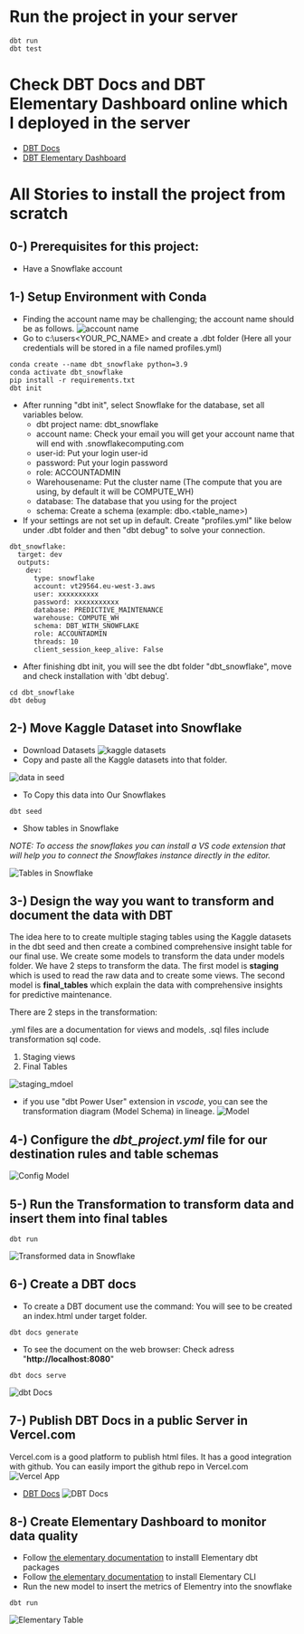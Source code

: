 # Run the project in your server
```
dbt run
dbt test
```

# Check DBT Docs and DBT Elementary Dashboard online which I deployed in the server
- [DBT Docs]()
- [DBT Elementary Dashboard]()


# All Stories to install the project from scratch
## 0-) Prerequisites for this project:
- Have a Snowflake account 
## 1-) Setup Environment with Conda
- Finding the account name may be challenging; the account name should be as follows.
![account name](docs/account_name.png)
- Go to c:\users\<YOUR_PC_NAME> and create a .dbt folder (Here all your credentials will be stored in a file named profiles.yml)
```
conda create --name dbt_snowflake python=3.9
conda activate dbt_snowflake
pip install -r requirements.txt
dbt init
```
- After running "dbt init", select Snowflake for the database, set all variables below.
    - dbt project name: dbt_snowflake
    - account name: Check your email you will get your account name that will end with .snowflakecomputing.com
    - user-id: Put your login user-id
    - password: Put your login password
    - role: ACCOUNTADMIN
    - Warehousename: Put the cluster name (The compute that you are using, by default it will be COMPUTE_WH)
    - database: The database that you using for the project
    - schema: Create a schema (example: dbo.<table_name>)
- If your settings are not set up in default. Create "profiles.yml" like below under .dbt folder and then "dbt debug" to solve your connection.
```
dbt_snowflake:
  target: dev
  outputs:
    dev:
      type: snowflake
      account: vt29564.eu-west-3.aws
      user: xxxxxxxxxx
      password: xxxxxxxxxxx
      database: PREDICTIVE_MAINTENANCE
      warehouse: COMPUTE_WH
      schema: DBT_WITH_SNOWFLAKE
      role: ACCOUNTADMIN
      threads: 10
      client_session_keep_alive: False
```
- After finishing dbt init, you will see the dbt folder "dbt_snowflake", move and check installation with 'dbt debug'.
```
cd dbt_snowflake
dbt debug
```
## 2-) Move Kaggle Dataset into Snowflake
- Download Datasets
![kaggle datasets](docs/kaggle.jpg)
- Copy and paste all the Kaggle datasets into that folder.

![data in seed](docs/seed_data.jpg)

- To Copy this data into Our Snowflakes
```
dbt seed
```
- Show tables in Snowflake

*NOTE: To access the snowflakes you can install a VS code extension that will help you to connect the Snowflakes instance directly in the editor.*

![Tables in Snowflake](docs/raw_data.jpg)

## 3-) Design the way you want to transform and document the data with DBT
The idea here to to create multiple staging tables using the Kaggle datasets in the dbt seed and then create a combined comprehensive insight table for our final use. We create some models to transform the data under models folder. We have 2 steps to transform the data. The first model is **staging** which is used to read the raw data and to create some views. The second model is **final_tables** which explain the data with comprehensive insights for predictive maintenance.
<p>There are 2 steps in the transformation:</p>
.yml files are a documentation for views and models, .sql files include transformation sql code.

1. Staging views 
2. Final Tables

![staging_mdoel](docs/model_files.jpg)
- if you use "dbt Power User" extension in *vscode*, you can see the transformation diagram (Model Schema) in lineage.
![Model](docs/model.jpg)

## 4-) Configure the *dbt_project.yml* file for our destination rules and table schemas
![Config Model](docs/config_model.jpg)

## 5-) Run the Transformation to transform data and insert them into final tables
```
dbt run
```
![Transformed data in Snowflake](docs/transformed_data.jpg)

## 6-) Create a DBT docs
- To create a DBT document use the command:
You will see to be created an index.html under target folder.
```
dbt docs generate
```
- To see the document on the web browser: Check adress "**http://localhost:8080**"
```
dbt docs serve
```
![dbt Docs](docs/dbt_docs.jpg)


## 7-) Publish DBT Docs in a public Server in Vercel.com
Vercel.com is a good platform to publish html files. It has a good integration with github. You can easily import the github repo in Vercel.com
![Vercel App](docs/vercel1.jpg)

- [DBT Docs](https://dbt-snowflake-project.vercel.app)
![DBT Docs](docs/vercel2_dbtdocs.jpg)


## 8-) Create Elementary Dashboard to monitor data quality
- Follow [the elementary documentation](https://docs.elementary-data.com/oss/quickstart/quickstart-cli-package) to installl Elementary dbt packages
- Follow [the elementary documentation](https://docs.elementary-data.com/oss/quickstart/quickstart-cli) to install Elementary CLI
- Run the new model to insert the metrics of Elementry into the snowflake
```
dbt run
```
![Elementary Table](docs/elementary_table.jpg)